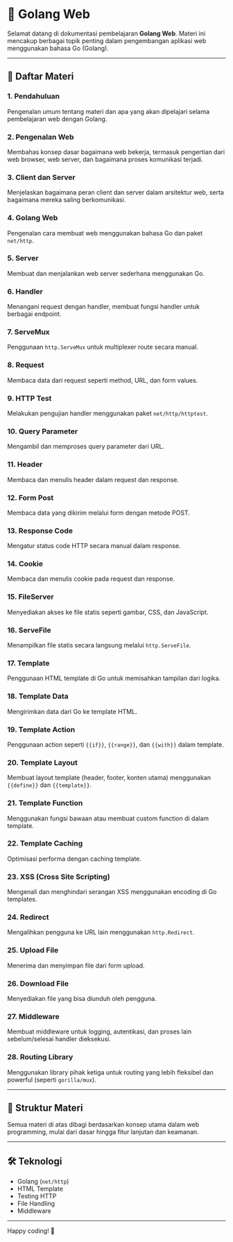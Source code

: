 # 📘 Golang Web 

Selamat datang di dokumentasi pembelajaran **Golang Web**. Materi ini mencakup berbagai topik penting dalam pengembangan aplikasi web menggunakan bahasa Go (Golang).

---

## 🧭 Daftar Materi

### 1. Pendahuluan
Pengenalan umum tentang materi dan apa yang akan dipelajari selama pembelajaran web dengan Golang.

### 2. Pengenalan Web
Membahas konsep dasar bagaimana web bekerja, termasuk pengertian dari web browser, web server, dan bagaimana proses komunikasi terjadi.

### 3. Client dan Server
Menjelaskan bagaimana peran client dan server dalam arsitektur web, serta bagaimana mereka saling berkomunikasi.

### 4. Golang Web
Pengenalan cara membuat web menggunakan bahasa Go dan paket `net/http`.

### 5. Server
Membuat dan menjalankan web server sederhana menggunakan Go.

### 6. Handler
Menangani request dengan handler, membuat fungsi handler untuk berbagai endpoint.

### 7. ServeMux
Penggunaan `http.ServeMux` untuk multiplexer route secara manual.

### 8. Request
Membaca data dari request seperti method, URL, dan form values.

### 9. HTTP Test
Melakukan pengujian handler menggunakan paket `net/http/httptest`.

### 10. Query Parameter
Mengambil dan memproses query parameter dari URL.

### 11. Header
Membaca dan menulis header dalam request dan response.

### 12. Form Post
Membaca data yang dikirim melalui form dengan metode POST.

### 13. Response Code
Mengatur status code HTTP secara manual dalam response.

### 14. Cookie
Membaca dan menulis cookie pada request dan response.

### 15. FileServer
Menyediakan akses ke file statis seperti gambar, CSS, dan JavaScript.

### 16. ServeFile
Menampilkan file statis secara langsung melalui `http.ServeFile`.

### 17. Template
Penggunaan HTML template di Go untuk memisahkan tampilan dari logika.

### 18. Template Data
Mengirimkan data dari Go ke template HTML.

### 19. Template Action
Penggunaan action seperti `{{if}}`, `{{range}}`, dan `{{with}}` dalam template.

### 20. Template Layout
Membuat layout template (header, footer, konten utama) menggunakan `{{define}}` dan `{{template}}`.

### 21. Template Function
Menggunakan fungsi bawaan atau membuat custom function di dalam template.

### 22. Template Caching
Optimisasi performa dengan caching template.

### 23. XSS (Cross Site Scripting)
Mengenali dan menghindari serangan XSS menggunakan encoding di Go templates.

### 24. Redirect
Mengalihkan pengguna ke URL lain menggunakan `http.Redirect`.

### 25. Upload File
Menerima dan menyimpan file dari form upload.

### 26. Download File
Menyediakan file yang bisa diunduh oleh pengguna.

### 27. Middleware
Membuat middleware untuk logging, autentikasi, dan proses lain sebelum/selesai handler dieksekusi.

### 28. Routing Library
Menggunakan library pihak ketiga untuk routing yang lebih fleksibel dan powerful (seperti `gorilla/mux`).

---

## 📂 Struktur Materi

Semua materi di atas dibagi berdasarkan konsep utama dalam web programming, mulai dari dasar hingga fitur lanjutan dan keamanan.

---

## 🛠 Teknologi

- Golang (`net/http`)
- HTML Template
- Testing HTTP
- File Handling
- Middleware

---

Happy coding! 🚀
```